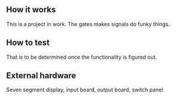 <!---

This file is used to generate your project datasheet. Please fill in the information below and delete any unused
sections.

You can also include images in this folder and reference them in the markdown. Each image must be less than
512 kb in size, and the combined size of all images must be less than 1 MB.
-->

## How it works

This is a project in work. The gates makes signals do funky things.

## How to test

That is to be determined once the functionality is figured out.

## External hardware

Seven segment display, input board, output board, switch panel

